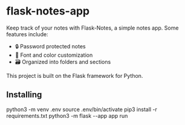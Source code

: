 # flask-notes-app

Keep track of your notes with Flask-Notes, a simple notes app. Some features include:
	
* 🔒 Password protected notes
* 🎨 Font and color customization	
* 🗃️ Organized into folders and sections

This project is built on the Flask framework for Python.

## Installing
python3 -m venv .env
source .env/bin/activate
pip3 install -r requirements.txt
python3 -m flask --app app run